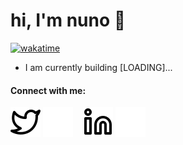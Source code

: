 # hi, I'm nuno 👋

[![wakatime](https://wakatime.com/badge/user/018ddd69-b309-44d7-8898-1aee16f98ff0.svg)](https://wakatime.com/@018ddd69-b309-44d7-8898-1aee16f98ff0)

- I am currently building [LOADING]...

#### Connect with me:
[![website](./img/twitter-light.svg)](https://twitter.com/nunomiguelcg#gh-light-mode-only)
[![website](./img/twitter-dark.svg)](https://twitter.com/nunomiguelcg#gh-dark-mode-only)
&nbsp;&nbsp;
[![website](./img/linkedin-light.svg)](https://linkedin.com/in/nunomgoncalves#gh-light-mode-only)
[![website](./img/linkedin-dark.svg)](https://linkedin.com/in/nunomgoncalves#gh-dark-mode-only)
&nbsp;&nbsp;
